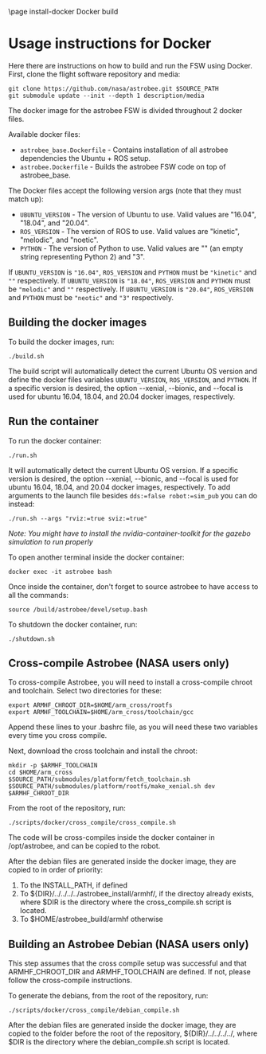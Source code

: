 \page install-docker Docker build

# Usage instructions for Docker

Here there are instructions on how to build and run the FSW using Docker.
First, clone the flight software repository and media:

    git clone https://github.com/nasa/astrobee.git $SOURCE_PATH
    git submodule update --init --depth 1 description/media

The docker image for the astrobee FSW is divided throughout 2 docker files. 

Available docker files:

- `astrobee_base.Dockerfile` - Contains installation of all astrobee dependencies the Ubuntu + ROS setup.
- `astrobee.Dockerfile` - Builds the astrobee FSW code on top of astrobee_base.

The Docker files accept the following version args (note that they must match up):

- `UBUNTU_VERSION` - The version of Ubuntu to use. Valid values are "16.04", "18.04", and "20.04".
- `ROS_VERSION` - The version of ROS to use. Valid values are "kinetic", "melodic", and "noetic".
- `PYTHON` - The version of Python to use. Valid values are "" (an empty string representing Python 2) and "3".

If `UBUNTU_VERSION` is `"16.04"`, `ROS_VERSION` and `PYTHON` must be `"kinetic"` and `""` respectively.
If `UBUNTU_VERSION` is `"18.04"`, `ROS_VERSION` and `PYTHON` must be `"melodic"` and `""` respectively.
If `UBUNTU_VERSION` is `"20.04"`, `ROS_VERSION` and `PYTHON` must be `"neotic"` and `"3"` respectively.


## Building the docker images

To build the docker images, run:
    
    ./build.sh

The build script will automatically detect the current Ubuntu OS version and define the docker files variables
`UBUNTU_VERSION`, `ROS_VERSION`, and `PYTHON`. If a specific version is desired, the option --xenial, --bionic,
and --focal is used for ubuntu 16.04, 18.04, and 20.04 docker images, respectively.

## Run the container

To run the docker container:

    ./run.sh

It will automatically detect the current Ubuntu OS version. If a specific version is desired, the option
--xenial, --bionic, and --focal is used for ubuntu 16.04, 18.04, and 20.04 docker images, respectively.
To add arguments to the launch file besides `dds:=false robot:=sim_pub` you can do instead:

    ./run.sh --args "rviz:=true sviz:=true"

*Note: You might have to install the nvidia-container-toolkit for the gazebo simulation to run properly*

To open another terminal inside the docker container:

    docker exec -it astrobee bash

Once inside the container, don't forget to source astrobee to have access to all the commands:

	source /build/astrobee/devel/setup.bash

To shutdown the docker container, run:

    ./shutdown.sh


## Cross-compile Astrobee (NASA users only)

To cross-compile Astrobee, you will need
to install a cross-compile chroot and toolchain. Select two directories for
these:

    export ARMHF_CHROOT_DIR=$HOME/arm_cross/rootfs
    export ARMHF_TOOLCHAIN=$HOME/arm_cross/toolchain/gcc

Append these lines to your .bashrc file, as you will need these two variables
every time you cross compile.

Next, download the cross toolchain and install the chroot:

    mkdir -p $ARMHF_TOOLCHAIN
    cd $HOME/arm_cross
    $SOURCE_PATH/submodules/platform/fetch_toolchain.sh
    $SOURCE_PATH/submodules/platform/rootfs/make_xenial.sh dev $ARMHF_CHROOT_DIR

From the root of the repository, run:

    ./scripts/docker/cross_compile/cross_compile.sh

The code will be cross-compiles inside the docker container in /opt/astrobee, and
can be copied to the robot.

After the debian files are generated inside the docker image, they are copied to
in order of priority:
1) To the INSTALL_PATH, if defined
2) To ${DIR}/../../../../astrobee_install/armhf/, if the directoy already exists,
where $DIR is the directory where the cross_compile.sh script is located.
3) To $HOME/astrobee_build/armhf otherwise

## Building an Astrobee Debian (NASA users only)

This step assumes that the cross compile setup was successful and that ARMHF_CHROOT_DIR
and ARMHF_TOOLCHAIN are defined. If not, please follow the cross-compile instructions.

To generate the debians, from the root of the repository, run:

    ./scripts/docker/cross_compile/debian_compile.sh

After the debian files are generated inside the docker image, they are copied to the
folder before the root of the repository, ${DIR}/../../../../, where $DIR is the directory where the debian_compile.sh script is located.